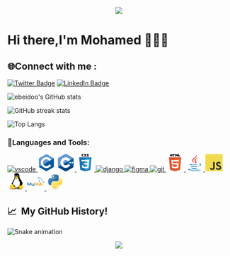 <p align="center">
  <img src="https://capsule-render.vercel.app/api?type=waving&color=gradient&text=Hello!&height=100&section=header"/>
</p>

# Hi there,I'm Mohamed 👋🧑‍💻

## 🌐Connect with me :
[![Twitter Badge](https://img.shields.io/badge/Twitter-Profile-informational?style=for-the-badge&logo=twitter&logoColor=1CA2F1&color=1CA2F1)](https://twitter.com/ebeidoo)
[![LinkedIn Badge](https://img.shields.io/badge/LinkedIn-Profile-informational?style=for-the-badge&logo=linkedin&logoColor=0D76A8&color=0D76A8)](https://www.linkedin.com/in/mohamed-ebeid-a726b6146/)

![ebeidoo's GitHub stats](https://github-readme-stats.vercel.app/api?username=ebeidoo)
 
![GitHub streak stats](https://streak-stats.demolab.com/?user=ebeidoo)  

![Top Langs](https://github-readme-stats.vercel.app/api/top-langs/?username=ebeidoo&layout=compact)




<h3 align="left">📌Languages and Tools:</h3>
<p align="left"> <a href="https://www.cprogramming.com/" target="_blank" rel="noreferrer"> 
 <img src="https://cdn.jsdelivr.net/gh/devicons/devicon/icons/vscode/vscode-original.svg" alt="vscode" width="40" height="40"/> </a><img src="https://raw.githubusercontent.com/devicons/devicon/master/icons/c/c-original.svg" alt="c" width="40" height="40"/> </a> <a href="https://www.w3schools.com/cpp/" target="_blank" rel="noreferrer"> <img src="https://raw.githubusercontent.com/devicons/devicon/master/icons/cplusplus/cplusplus-original.svg" alt="cplusplus" width="40" height="40"/> </a> <a href="https://www.w3schools.com/css/" target="_blank" rel="noreferrer"> <img src="https://raw.githubusercontent.com/devicons/devicon/master/icons/css3/css3-original-wordmark.svg" alt="css3" width="40" height="40"/> </a> <a href="https://www.djangoproject.com/" target="_blank" rel="noreferrer"> <img src="https://cdn.worldvectorlogo.com/logos/django.svg" alt="django" width="40" height="40"/> </a> <a href="https://www.figma.com/" target="_blank" rel="noreferrer"> <img src="https://www.vectorlogo.zone/logos/figma/figma-icon.svg" alt="figma" width="40" height="40"/> </a> <a href="https://git-scm.com/" target="_blank" rel="noreferrer"> <img src="https://www.vectorlogo.zone/logos/git-scm/git-scm-icon.svg" alt="git" width="40" height="40"/> </a> <a href="https://www.w3.org/html/" target="_blank" rel="noreferrer"> <img src="https://raw.githubusercontent.com/devicons/devicon/master/icons/html5/html5-original-wordmark.svg" alt="html5" width="40" height="40"/> </a> <a href="https://www.java.com" target="_blank" rel="noreferrer"> <img src="https://raw.githubusercontent.com/devicons/devicon/master/icons/java/java-original.svg" alt="java" width="40" height="40"/> </a> <a href="https://developer.mozilla.org/en-US/docs/Web/JavaScript" target="_blank" rel="noreferrer"> <img src="https://raw.githubusercontent.com/devicons/devicon/master/icons/javascript/javascript-original.svg" alt="javascript" width="40" height="40"/> </a> <a href="https://www.linux.org/" target="_blank" rel="noreferrer"> <img src="https://raw.githubusercontent.com/devicons/devicon/master/icons/linux/linux-original.svg" alt="linux" width="40" height="40"/> </a> <a href="https://www.mysql.com/" target="_blank" rel="noreferrer"> <img src="https://raw.githubusercontent.com/devicons/devicon/master/icons/mysql/mysql-original-wordmark.svg" alt="mysql" width="40" height="40"/> </a> <a href="https://www.python.org" target="_blank" rel="noreferrer"> <img src="https://raw.githubusercontent.com/devicons/devicon/master/icons/python/python-original.svg" alt="python" width="40" height="40"/> </a> </p>


<h2> 📈 &nbsp;My GitHub History!</h2>

![Snake animation](https://github.com/ebeidoo/thepiyushmalhotra/blob/output/github-contribution-grid-snake.svg)
  
<p align="center">
  <img src="https://capsule-render.vercel.app/api?type=waving&color=gradient&height=100&section=footer"/>
</p>



